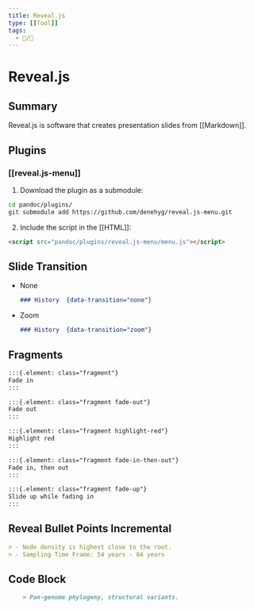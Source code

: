 ```yaml
---
title: Reveal.js
type: [[Tool]]
tags:
  - 📝/🌱
---
```


# Reveal.js

## Summary

Reveal.js is software that creates presentation slides from [[Markdown]].

## Plugins

### [[reveal.js-menu]]

1. Download the plugin as a submodule:
```bash
cd pandoc/plugins/
git submodule add https://github.com/denehyg/reveal.js-menu.git
```

2. Include the script in the [[HTML]]:

```html
<script src="pandoc/plugins/reveal.js-menu/menu.js"></script>
```

## Slide Transition

-  None
	```markdown
	### History  {data-transition="none"}
	```
- Zoom
	```markdown
	### History  {data-transition="zoom"}
	```
	
## Fragments

```markdown
:::{.element: class="fragment"}
Fade in
:::

:::{.element: class="fragment fade-out"}
Fade out
:::

:::{.element: class="fragment highlight-red"}
Highlight red
:::

:::{.element: class="fragment fade-in-then-out"}
Fade in, then out
:::

:::{.element: class="fragment fade-up"}
Slide up while fading in
:::
```

## Reveal Bullet Points Incremental

```markdown
> - Node density is highest close to the root.
> - Sampling Time Frame: 54 years - 84 years
```

## Code Block

```markdown
	> Pan-genome phylogeny, structural variants.
```